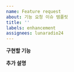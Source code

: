 ```yaml
---
name: Feature request
about: 기능 요청 이슈 템플릿
title: ''
labels: enhancement
assignees: lunaradio24
---
```


**구현할 기능**

**추가 설명**
